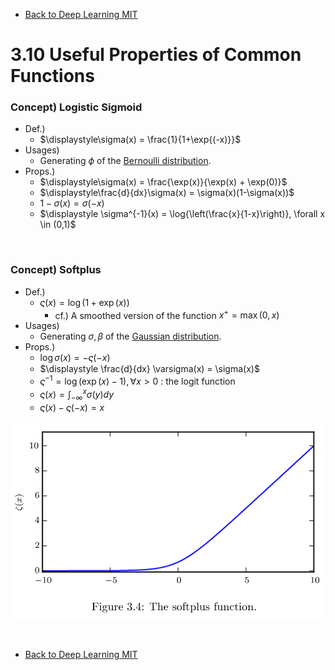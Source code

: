 * [Back to Deep Learning MIT](../../main.md)

#  3.10 Useful Properties of Common Functions

### Concept) Logistic Sigmoid
- Def.)
  - $`\displaystyle\sigma(x) = \frac{1}{1+\exp{(-x)}}`$
- Usages)
  - Generating $`\phi`$ of the [Bernoulli distribution](../09/note.md#391-bernoulli-distribution).
- Props.)
  - $`\displaystyle\sigma(x) = \frac{\exp(x)}{\exp(x) + \exp(0)}`$
  - $`\displaystyle\frac{d}{dx}\sigma(x) = \sigma(x)(1-\sigma(x))`$
  - $`\displaystyle 1-\sigma(x) = \sigma(-x)`$
  - $`\displaystyle \sigma^{-1}(x) = \log{\left(\frac{x}{1-x}\right)}, \forall x \in (0,1)`$

<br>

### Concept) Softplus
- Def.)
  - $`\varsigma(x) = \log{(1+\exp(x))}`$
    - cf.) A smoothed version of the function $`x^{+} = \max(0, x)`$
- Usages)
  - Generating $`\sigma, \beta`$ of the [Gaussian distribution](../09/note.md#393-gaussian-distribution-normal-distribution).
- Props.)
  - $`\displaystyle \log\sigma(x) = -\varsigma(-x)`$
  - $`\displaystyle \frac{d}{dx} \varsigma(x) = \sigma(x)`$
  - $`\displaystyle \varsigma^{-1} = \log(\exp(x)-1), \forall x \gt 0`$ : the logit function
  - $`\displaystyle \varsigma(x) = \int_{-\infty}^x \sigma(y)dy`$
  - $`\displaystyle \varsigma(x) - \varsigma(-x) = x`$

![](images/001.png)


<br>

* [Back to Deep Learning MIT](../../main.md)